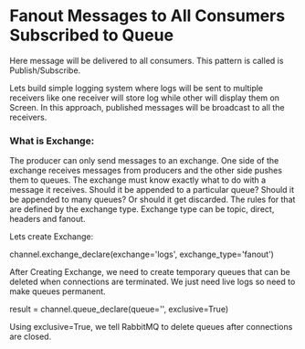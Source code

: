# Fanout Messages to All Consumers Subscribed to Queue

Here message will be delivered to all consumers. This pattern is called is Publish/Subscribe.

Lets build simple logging system where logs will be sent to multiple receivers like one receiver will store log while other will display them on Screen. In this approach, published messages will be broadcast to all the receivers.

### What is Exchange: 
The producer can only send messages to an exchange. One side of the exchange receives messages from producers and the other side pushes them to queues. The exchange must know exactly what to do with a message it receives. Should it be appended to a particular queue? Should it be appended to many queues? Or should it get discarded. The rules for that are defined by the exchange type. Exchange type can be topic, direct, headers and fanout.

Lets create Exchange:

  channel.exchange_declare(exchange='logs', exchange_type='fanout')

After Creating Exchange, we need to create temporary queues that can be deleted when connections are terminated. We just need live logs so need to make queues permanent.

  result = channel.queue_declare(queue='', exclusive=True)

Using exclusive=True, we tell RabbitMQ to delete queues after connections are closed.





